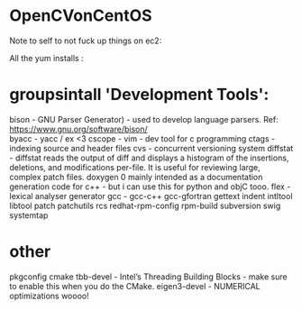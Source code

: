 # OpenCVonCentOS

Note to self to not fuck up things on ec2:

All the yum installs :

# groupsintall 'Development Tools':
bison - GNU Parser Generator) - used to develop language parsers. Ref: https://www.gnu.org/software/bison/  
byacc - yacc / ex <3 
cscope - vim - dev tool for c programming
ctags - indexing source and header files
cvs - concurrent versioning system
diffstat - diffstat reads the output of diff and displays a histogram of the insertions, deletions, and modifications per-file. It is useful for reviewing large, complex patch files.
doxygen 0 mainly intended as a documentation generation code for c++ - but i can use this for python and objC tooo.
flex - lexical analyser generator
gcc - 
gcc-c++
gcc-gfortran
gettext
indent
intltool
libtool
patch
patchutils
rcs
redhat-rpm-config
rpm-build
subversion
swig
systemtap
# other
pkgconfig
cmake 
tbb-devel - Intel’s Threading Building Blocks - make sure to enable this when you do the CMake.
eigen3-devel - NUMERICAL optimizations woooo!

